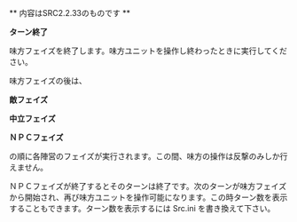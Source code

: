 ** 内容はSRC2.2.33のものです **

**ターン終了**

味方フェイズを終了します。味方ユニットを操作し終わったときに実行してください。

味方フェイズの後は、

**敵フェイズ**

**中立フェイズ**

**ＮＰＣフェイズ**

の順に各陣営のフェイズが実行されます。この間、味方の操作は反撃のみしか行えません。

ＮＰＣフェイズが終了するとそのターンは終了です。次のターンが味方フェイズから開始され、再び味方ユニットを操作可能になります。この時ターン数を表示することもできます。ターン数を表示するには Src.ini を書き換えて下さい。
